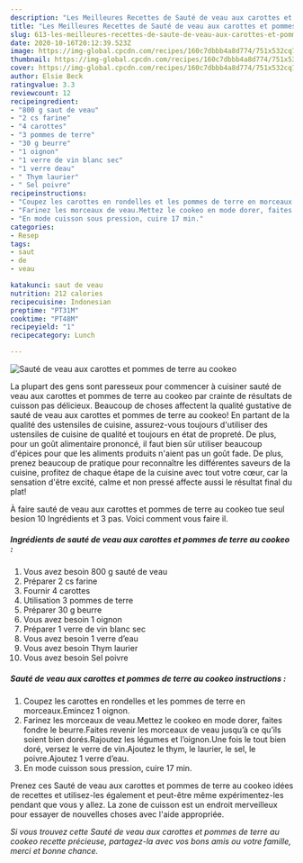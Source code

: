 ```yaml
---
description: "Les Meilleures Recettes de Sauté de veau aux carottes et pommes de terre au cookeo"
title: "Les Meilleures Recettes de Sauté de veau aux carottes et pommes de terre au cookeo"
slug: 613-les-meilleures-recettes-de-saute-de-veau-aux-carottes-et-pommes-de-terre-au-cookeo
date: 2020-10-16T20:12:39.523Z
image: https://img-global.cpcdn.com/recipes/160c7dbbb4a8d774/751x532cq70/saute-de-veau-aux-carottes-et-pommes-de-terre-au-cookeo-photo-principale-de-la-recette.jpg
thumbnail: https://img-global.cpcdn.com/recipes/160c7dbbb4a8d774/751x532cq70/saute-de-veau-aux-carottes-et-pommes-de-terre-au-cookeo-photo-principale-de-la-recette.jpg
cover: https://img-global.cpcdn.com/recipes/160c7dbbb4a8d774/751x532cq70/saute-de-veau-aux-carottes-et-pommes-de-terre-au-cookeo-photo-principale-de-la-recette.jpg
author: Elsie Beck
ratingvalue: 3.3
reviewcount: 12
recipeingredient:
- "800 g saut de veau"
- "2 cs farine"
- "4 carottes"
- "3 pommes de terre"
- "30 g beurre"
- "1 oignon"
- "1 verre de vin blanc sec"
- "1 verre deau"
- " Thym laurier"
- " Sel poivre"
recipeinstructions:
- "Coupez les carottes en rondelles et les pommes de terre en morceaux.Emincez 1 oignon."
- "Farinez les morceaux de veau.Mettez le cookeo en mode dorer, faites fondre le beurre.Faites revenir les morceaux de veau jusqu’à ce qu’ils soient bien dorés.Rajoutez les légumes et l’oignon.Une fois le tout bien doré, versez le verre de vin.Ajoutez le thym, le laurier, le sel, le poivre.Ajoutez 1 verre d’eau."
- "En mode cuisson sous pression, cuire 17 min."
categories:
- Resep
tags:
- saut
- de
- veau

katakunci: saut de veau 
nutrition: 212 calories
recipecuisine: Indonesian
preptime: "PT31M"
cooktime: "PT48M"
recipeyield: "1"
recipecategory: Lunch

---
```



![Sauté de veau aux carottes et pommes de terre au cookeo](https://img-global.cpcdn.com/recipes/160c7dbbb4a8d774/751x532cq70/saute-de-veau-aux-carottes-et-pommes-de-terre-au-cookeo-photo-principale-de-la-recette.jpg)

La plupart des gens sont paresseux pour commencer à cuisiner sauté de veau aux carottes et pommes de terre au cookeo par crainte de résultats de cuisson pas délicieux. Beaucoup de choses affectent la qualité gustative de sauté de veau aux carottes et pommes de terre au cookeo! En partant de la qualité des ustensiles de cuisine, assurez-vous toujours d'utiliser des ustensiles de cuisine de qualité et toujours en état de propreté. De plus, pour un goût alimentaire prononcé, il faut bien sûr utiliser beaucoup d'épices pour que les aliments produits n'aient pas un goût fade. De plus, prenez beaucoup de pratique pour reconnaître les différentes saveurs de la cuisine, profitez de chaque étape de la cuisine avec tout votre cœur, car la sensation d'être excité, calme et non pressé affecte aussi le résultat final du plat!

<!--inarticleads1-->

À faire sauté de veau aux carottes et pommes de terre au cookeo tue seul besion 10 Ingrédients et 3 pas. Voici comment vous faire il.

##### Ingrédients de sauté de veau aux carottes et pommes de terre au cookeo :

1. Vous avez besoin 800 g sauté de veau
1. Préparer 2 cs farine
1. Fournir 4 carottes
1. Utilisation 3 pommes de terre
1. Préparer 30 g beurre
1. Vous avez besoin 1 oignon
1. Préparer 1 verre de vin blanc sec
1. Vous avez besoin 1 verre d’eau
1. Vous avez besoin  Thym laurier
1. Vous avez besoin  Sel poivre




<!--inarticleads2-->

##### Sauté de veau aux carottes et pommes de terre au cookeo instructions :

1. Coupez les carottes en rondelles et les pommes de terre en morceaux.Emincez 1 oignon.
1. Farinez les morceaux de veau.Mettez le cookeo en mode dorer, faites fondre le beurre.Faites revenir les morceaux de veau jusqu’à ce qu’ils soient bien dorés.Rajoutez les légumes et l’oignon.Une fois le tout bien doré, versez le verre de vin.Ajoutez le thym, le laurier, le sel, le poivre.Ajoutez 1 verre d’eau.
1. En mode cuisson sous pression, cuire 17 min.




<!--inarticleads1-->

<p>
Prenez ces Sauté de veau aux carottes et pommes de terre au cookeo idées de recettes et utilisez-les également et peut-être même expérimentez-les pendant que vous y allez. La zone de cuisson est un endroit merveilleux pour essayer de nouvelles choses avec l'aide appropriée.
</p>

<p>
<i>Si vous trouvez cette Sauté de veau aux carottes et pommes de terre au cookeo recette précieuse, partagez-la avec vos bons amis ou votre famille, merci et bonne chance.</i>
</p>

